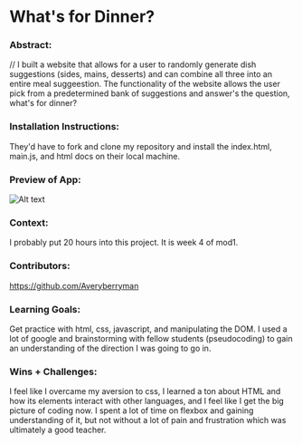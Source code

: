  

# What's for Dinner? 

### Abstract:
[//]: <> (Briefly describe what you built and its features. What problem is the app solving? How does this application solve that problem?)

// I built a website that allows for a user to randomly generate dish suggestions (sides, mains, desserts) and can combine all three into an entire meal suggeestion. The functionality of the website allows the user pick from a predetermined bank of suggestions and answer's the question, what's for dinner?

### Installation Instructions:
[//]: <> (What steps does a person have to take to get your app cloned down and running?)

They'd have to fork and clone my repository and install the index.html, main.js, and html docs on their local machine. 

### Preview of App:
[//]: <> (Provide ONE gif or screenshot of your application - choose the "coolest" piece of functionality to show off.)
![Alt text](../../Desktop/Screen%20Shot%202023-05-29%20at%202.27.35%20PM.png)

### Context:
[//]: <> (Give some context for the project here. How long did you have to work on it? How far into the Turing program are you?)
I probably put 20 hours into this project. It is week 4 of mod1.
### Contributors:
[//]: <> (Who worked on this application? Link to their GitHubs.)

https://github.com/Averyberryman

### Learning Goals:
[//]: <> (What were the learning goals of this project? What tech did you work with?)

Get practice with html, css, javascript, and manipulating the DOM. I used a lot of google and brainstorming with fellow students (pseudocoding) to gain an understanding of the direction I was going to go in.
### Wins + Challenges:
[//]: <> (What are 2-3 wins you have from this project? What were some challenges you faced - and how did you get over them?)

I feel like I overcame my aversion to css, I learned a ton about HTML and how its elements interact with other languages, and I feel like I get the big picture of coding now. I spent a lot of time on flexbox and gaining understanding of it, but not without a lot of pain and frustration which was ultimately a good teacher.

